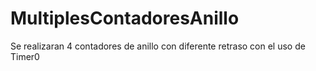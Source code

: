 # MultiplesContadoresAnillo
Se realizaran 4 contadores de anillo con diferente retraso con el uso de Timer0
